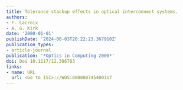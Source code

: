 ```yaml
---
title: Tolerance stackup effects in optical interconnect systems.
authors:
- F. Lacroix
- A. G. Kirk
date: '2000-01-01'
publishDate: '2024-06-03T20:22:23.367910Z'
publication_types:
- article-journal
publication: '*Optics in Computing 2000*'
doi: Doi 10.1117/12.386783
links:
- name: URL
  url: <Go to ISI>://WOS:000088745400117
---
```


